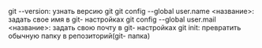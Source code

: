 git --version: узнать версию git
git config --global user.name <название>: задать свое имя в git- настройках
git config --global user.mail <название>: задать свою почту в git- настройках
git init: превратить обычную папку в репозиторий(git- папка)
